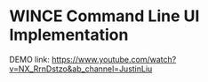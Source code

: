 # WINCE Command Line UI Implementation

DEMO link: https://www.youtube.com/watch?v=NX_RrnDstzo&ab_channel=JustinLiu
